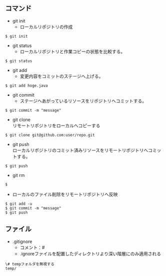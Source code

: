 ## コマンド

* git init
    * ローカルリポジトリの作成  
``` 
$ git init
```

* git status
    * ローカルリポジトリと作業コピーの状態を比較する。
```
$ git status
```

* git add
    * 変更内容をコミットのステージへ上げる。  
```
$ git add hoge.java
```

* git commit
    * ステージへあがっているリソースをリポジトリへコミットする。  
```
$ git commit -m "message"
```

* git clone  
リモートリポジトリをローカルへコピーする
```
$ git clone git@github.com:user/repo.git
```

* git push  
ローカルリポジトリのコミット済みリソースをリモートリポジトリへコミットする。
```
$ git push
```

* git rm
```
$ 
```

* ローカルのファイル削除をリモートリポジトリへ反映
```
$ git add -u
$ git commit -m "message"
$ git push
```

## ファイル
* .gitignore
    * コメント：#
    * .ignoreファイルを配置したディレクトリより深い階層にのみ適用される
```ignore
\# tempフォルダを無視する
temp/
```
